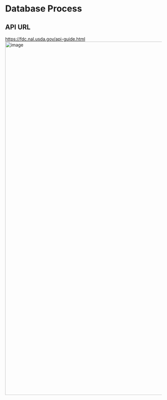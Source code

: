 # Database Process
## API URL
https://fdc.nal.usda.gov/api-guide.html
<img width="1135" alt="image" src="https://github.com/CHornfeck16/Senior-Project/assets/125426927/9aa70ead-2db8-4388-9c24-7f43cbecef6d">
